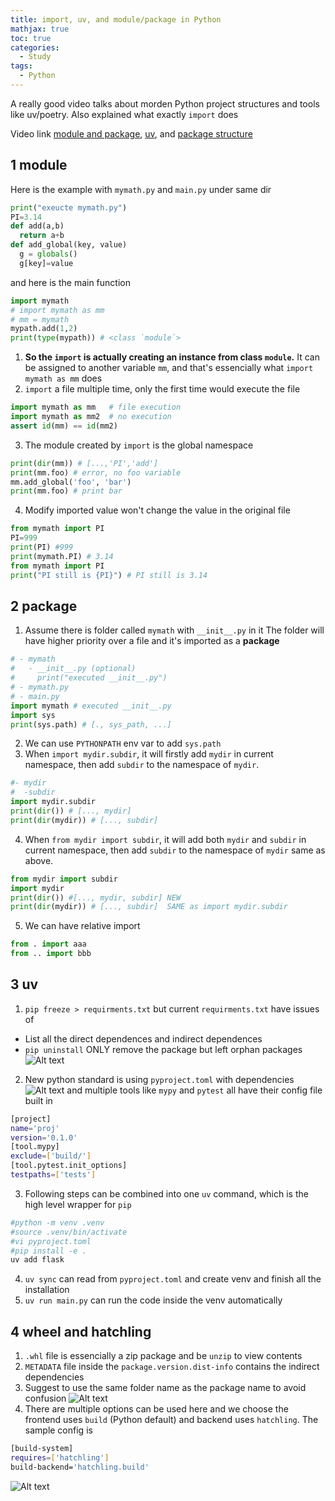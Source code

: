 ```yaml
---
title: import, uv, and module/package in Python
mathjax: true
toc: true
categories:
  - Study
tags:
  - Python
---
```


A really good video talks about morden Python project structures and tools like uv/poetry.
Also explained what exactly `import` does

Video link [module and package](https://www.youtube.com/watch?v=a-H28GOYvL8), [uv](https://www.youtube.com/watch?v=jd1aRE5pJWc), and [package structure](https://www.youtube.com/watch?v=2m0Ygyzli5I)
## 1 module
Here is the example with `mymath.py` and `main.py` under same dir
```python
print("exeucte mymath.py")
PI=3.14
def add(a,b)
  return a+b
def add_global(key, value)
  g = globals()
  g[key]=value
```
and here is the main function
```python
import mymath
# import mymath as mm
# mm = mymath
mypath.add(1,2)
print(type(mypath)) # <class `module`>
```
1. **So the `import` is actually creating an instance from class `module`.** It can be assigned to another variable `mm`, and that's essencially what `import mymath as mm` does
2. `import` a file multiple time, only the first time would execute the file
```python
import mymath as mm   # file execution
import mymath as mm2  # no execution
assert id(mm) == id(mm2)
```
3. The module created by `import` is the global namespace
```python
print(dir(mm)) # [...,'PI','add']
print(mm.foo) # error, no foo variable
mm.add_global('foo', 'bar')
print(mm.foo) # print bar
```  
4. Modify imported value won't change the value in the original file
```python
from mymath import PI
PI=999
print(PI) #999
print(mymath.PI) # 3.14
from mymath import PI
print("PI still is {PI}") # PI still is 3.14
```

## 2 package
1. Assume there is folder called `mymath` with `__init__.py` in it
The folder will have higher priority over a file and it's imported as a **package**
```python
# - mymath
#   - __init__.py (optional)
#     print("executed __init__.py")
# - mymath.py
# - main.py
import mymath # executed __init__.py
import sys
print(sys.path) # [., sys_path, ...]
```
2. We can use `PYTHONPATH` env var to add `sys.path`
3. When `import mydir.subdir`, it will firstly add `mydir` in current namespace, then add `subdir` to the namespace of `mydir`.
```python
#- mydir
#  -subdir
import mydir.subdir
print(dir()) # [..., mydir]
print(dir(mydir)) # [..., subdir]
```
4. When `from mydir import subdir`, it will add both `mydir` and `subdir` in current namespace, then add `subdir` to the namespace of `mydir` same as above. 
```python
from mydir import subdir
import mydir
print(dir()) #[..., mydir, subdir] NEW 
print(dir(mydir)) # [..., subdir]  SAME as import mydir.subdir
```
5. We can have relative import
```python
from . import aaa
from .. import bbb
```

## 3 uv 
1. `pip freeze > requirments.txt` but current `requirments.txt` have issues of 
- List all the direct dependences and indirect dependences
- `pip uninstall` ONLY remove the package but left orphan packages 
![Alt text](/code23/assets/images/2025/25-08-19-python_files/requirments.png)
2. New python standard is using `pyproject.toml` with dependencies
![Alt text](/code23/assets/images/2025/25-08-19-python_files/pyproject.png)
and multiple tools like `mypy` and `pytest` all have their config file built in
```sh
[project]
name='proj'
version='0.1.0'
[tool.mypy]
exclude=['build/']
[tool.pytest.init_options]
testpaths=['tests']
```
3. Following steps can be combined into one `uv` command, which is the high level wrapper for `pip`
```sh
#python -m venv .venv
#source .venv/bin/activate
#vi pyproject.toml
#pip install -e .
uv add flask
```
4. `uv sync` can read from `pyproject.toml` and create venv and finish all the installation
5. `uv run main.py` can run the code inside the venv automatically

## 4 wheel and hatchling
1. `.whl` file is essencially a zip package and be `unzip` to view contents
2. `METADATA` file inside the `package.version.dist-info` contains the indirect dependencies
3. Suggest to use the same folder name as the package name to avoid confusion
![Alt text](/code23/assets/images/2025/25-08-19-python_files/packages.png)
4. There are multiple options can be used here and we choose the frontend uses `build` (Python default) and backend uses `hatchling`. The sample config is 
```sh
[build-system]
requires=['hatchling']
build-backend='hatchling.build'
```
![Alt text](/code23/assets/images/2025/25-08-19-python_files/febe.png)
